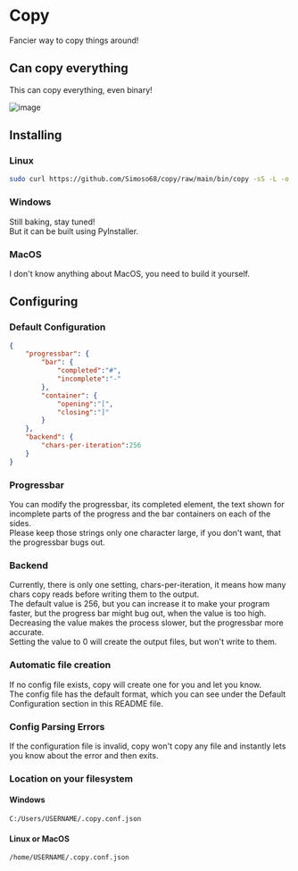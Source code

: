 # Copy

Fancier way to copy things around!

## Can copy everything

This can copy everything, even binary!

![image](https://github.com/Simoso68/copy/assets/87707341/d94feca5-b2e9-45db-a20f-0618b1f657bf)


## Installing

### Linux

```bash
sudo curl https://github.com/Simoso68/copy/raw/main/bin/copy -sS -L -o /usr/bin/copy && sudo chmod +x /usr/bin/copy
```

### Windows

Still baking, stay tuned! \
But it can be built using PyInstaller.

### MacOS

I don't know anything about MacOS, you need to build it yourself.

## Configuring

### Default Configuration

```json
{
    "progressbar": {
        "bar": {
            "completed":"#",
            "incomplete":"-"
        },
        "container": {
            "opening":"[",
            "closing":"]"
        }
    },
    "backend": {
        "chars-per-iteration":256
    }
}
```

### Progressbar

You can modify the progressbar, its completed element, the text shown for incomplete parts of the progress and the bar containers on each of the sides. \
Please keep those strings only one character large, if you don't want, that the progressbar bugs out.

### Backend

Currently, there is only one setting, chars-per-iteration, it means how many chars copy reads before writing them to the output. \
The default value is 256, but you can increase it to make your program faster, but the progress bar might bug out, when the value is too high. \
Decreasing the value makes the process slower, but the progressbar more accurate. \
Setting the value to 0 will create the output files, but won't write to them.

### Automatic file creation

If no config file exists, copy will create one for you and let you know. \
The config file has the default format, which you can see under the Default Configuration section in this README file.

### Config Parsing Errors

If the configuration file is invalid, copy won't copy any file and instantly lets you know about the error and then exits.

### Location on your filesystem

#### Windows

```C:/Users/USERNAME/.copy.conf.json```

#### Linux or MacOS

```/home/USERNAME/.copy.conf.json```
